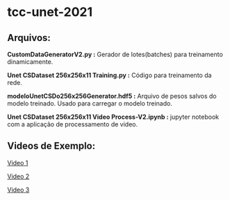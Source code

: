 # tcc-unet-2021

## Arquivos:
**CustomDataGeneratorV2.py :** Gerador de lotes(batches) para treinamento dinamicamente.

**Unet CSDataset 256x256x11 Training.py :** Código para treinamento da rede.

**modeloUnetCSDo256x256Generator.hdf5 :** Arquivo de pesos salvos do modelo treinado. Usado para carregar o modelo treinado.

**Unet CSDataset 256x256x11 Video Process-V2.ipynb :** jupyter notebook com a aplicação de processamento de video.

## Videos de Exemplo:
[Video 1](https://www.youtube.com/watch?v=bQq8nFK3Wb8)

[Video 2](https://www.youtube.com/watch?v=TQoAD9n2gC4)

[Video 3](https://www.youtube.com/watch?v=rxYawyj7Am0)
